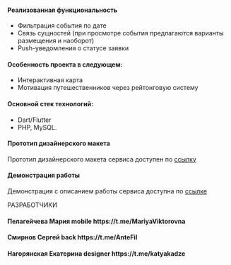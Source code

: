 <h4>Реализованная функциональность</h4>
<ul>
    <li>Фильтрация события по дате</li>
    <li>Связь сущностей (при просмотре события предлагаются варианты размещения и наоборот)</li>
    <li>Push-уведомления о статусе заявки</li>
    
</ul> 
<h4>Особенность проекта в следующем:</h4>
<ul>
 <li>Интерактивная карта</li>
 <li>Мотивация путешественников через рейтонговую систему</li>
 </ul>
<h4>Основной стек технологий:</h4>
<ul>
    <li>Dart/Flutter</li>
	<li>PHP, MySQL.</li>
  
 </ul>

<h4>Прототип дизайнерского макета</h4>
<p>Прототип дизайнерского макета сервиса доступен по <a href = 'https://www.figma.com/file/VuOFPzDbZNoppKsCCEUyfc/%D1%81%D1%82%D1%83%D0%B4%D1%82%D1%83%D1%80%D0%B8%D0%B7%D0%BC.%D1%80%D1%84?node-id=0%3A1&t=R4swo91xg0BpZC9i-0'>ссылку</a></p>

<h4>Демонстрация работы</h4>
<p>Демонстрация с описанием работы сервиса доступна по <a href = 'https://drive.google.com/file/d/1lRVVP8YGOegzd8X5gYlsQswhiNP2eSSy/view?usp=sharing'>ссылке</a></p>


РАЗРАБОТЧИКИ

<h4>Пелагейчева Мария mobile https://t.me/MariyaViktorovna </h4>
<h4>Смирнов Сергей back https://t.me/AnteFil </h4>
<h4>Нагорянская Екатерина designer  https://t.me/katyakadze</h4> 

